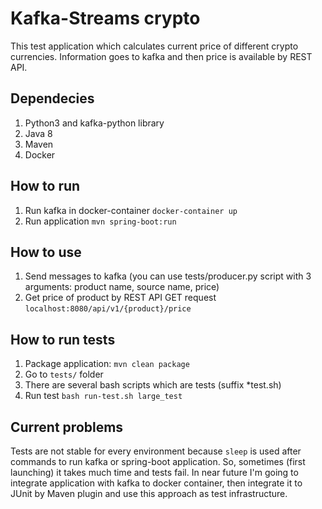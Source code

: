 # Kafka-Streams crypto

This test application which calculates current price of different crypto currencies. Information goes to kafka and then price is available by REST API.

## Dependecies
1) Python3 and kafka-python library
2) Java 8
3) Maven
4) Docker

## How to run
1) Run kafka in docker-container ```docker-container up```
2) Run application ```mvn spring-boot:run```

## How to use
1) Send messages to kafka (you can use tests/producer.py script with 3 arguments: product name, source name, price)
2) Get price of product by REST API GET request ```localhost:8080/api/v1/{product}/price```

## How to run tests
1) Package application: ```mvn clean package```
2) Go to ```tests/``` folder
3) There are several bash scripts which are tests (suffix *test.sh)
3) Run test ```bash run-test.sh large_test```

## Current problems
Tests are not stable for every environment because ```sleep``` is used after commands to run kafka or spring-boot application. So, sometimes (first launching) it takes much time and tests fail. In near future I'm going to integrate application with kafka to docker container, then integrate it to JUnit by Maven plugin and use this approach as test infrastructure.
